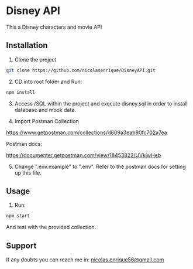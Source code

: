 # Disney API

This a Disney characters and movie API

## Installation

1) Clone the project 

```bash
git clone https://github.com/nicolasenrique/DisneyAPI.git
```
2) CD into root folder and Run: 

```bash
npm install
```
3) Access /SQL within the project and execute disney.sql in order to install database and mock data.

4) Import Postman Collection

https://www.getpostman.com/collections/d609a3eab90fc702a7ea

Postman docs: 

https://documenter.getpostman.com/view/18453822/UVkjwHeb

5) Change ".env.example" to ".env". Refer to the postman docs for setting up this file.

## Usage 


1) Run: 

```bash
npm start
```

And test with the provided collection.

## Support

If any doubts you can reach me in: nicolas.enrique56@gmail.com

